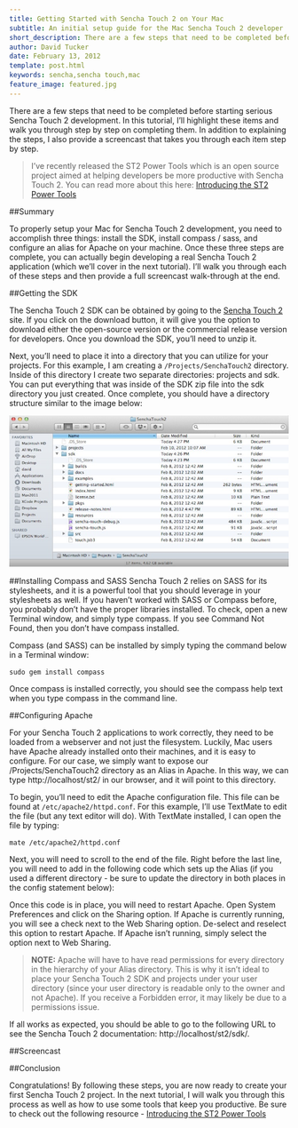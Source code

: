 ```yaml
---
title: Getting Started with Sencha Touch 2 on Your Mac
subtitle: An initial setup guide for the Mac Sencha Touch 2 developer
short_description: There are a few steps that need to be completed before starting serious Sencha Touch 2 development.  In this tutorial, I will highlight these items and walk you through step by step on completing them.  In addition to explaining the steps, I also provide a screencast that takes you through each item step by step.
author: David Tucker
date: February 13, 2012
template: post.html
keywords: sencha,sencha touch,mac
feature_image: featured.jpg
---
```


There are a few steps that need to be completed before starting serious Sencha Touch 2 development.  In this tutorial, I’ll highlight these items and walk you through step by step on completing them.  In addition to explaining the steps, I also provide a screencast that takes you through each item step by step.

>I’ve recently released the ST2 Power Tools which is an open source project aimed at helping developers be more productive with Sencha Touch 2.  You can read more about this here: [Introducing the ST2 Power Tools](/articles/introducing-st2-power-tools/)

##Summary

To properly setup your Mac for Sencha Touch 2 development, you need to accomplish three things: install the SDK, install compass / sass, and configure an alias for Apache on your machine.  Once these three steps are complete, you can actually begin developing a real Sencha Touch 2 application (which we’ll cover in the next tutorial).  I’ll walk you through each of these steps and then provide a full screencast walk-through at the end.

##Getting the SDK

The Sencha Touch 2 SDK can be obtained by going to the <a href="http://www.sencha.com/products/touch" target="_blank">Sencha Touch 2</a> site.  If you click on the download button, it will give you the option to download either the open-source version or the commercial release version for developers.  Once you download the SDK, you’ll need to unzip it.

Next, you’ll need to place it into a directory that you can utilize for your projects.  For this example, I am creating a `/Projects/SenchaTouch2` directory.  Inside of this directory I create two separate directories: projects and sdk.  You can put everything that was inside of the SDK zip file into the sdk directory you just created. Once complete, you should have a directory structure similar to the image below:

![Sencha Touch 2 SDK Directory](senchaTouchSDK.jpg "Sencha Touch 2 SDK Directory")

##Installing Compass and SASS
Sencha Touch 2 relies on SASS for its stylesheets, and it is a powerful tool that you should leverage in your stylesheets as well.  If you haven’t worked with SASS or Compass before, you probably don’t have the proper libraries installed.  To check, open a new Terminal window, and simply type compass.  If you see Command Not Found, then you don’t have compass installed.

Compass (and SASS) can be installed by simply typing the command below in a Terminal window:

	sudo gem install compass
	
Once compass is installed correctly, you should see the compass help text when you type compass in the command line.

##Configuring Apache

For your Sencha Touch 2 applications to work correctly, they need to be loaded from a webserver and not just the filesystem.  Luckily, Mac users have Apache already installed onto their machines, and it is easy to configure.  For our case, we simply want to expose our /Projects/SenchaTouch2 directory as an Alias in Apache.  In this way, we can type http://localhost/st2/ in our browser, and it will point to this directory.

To begin, you’ll need to edit the Apache configuration file.  This file can be found at `/etc/apache2/httpd.conf`.  For this example, I’ll use TextMate to edit the file (but any text editor will do).  With TextMate installed, I can open the file by typing:

	mate /etc/apache2/httpd.conf

Next, you will need to scroll to the end of the file.  Right before the last line, you will need to add in the following code which sets up the Alias (if you used a different directory - be sure to update the directory in both places in the config statement below):

<script src="https://gist.github.com/davidtucker/1823218.js"></script>

Once this code is in place, you will need to restart Apache.  Open System Preferences and click on the Sharing option.  If Apache is currently running, you will see a check next to the Web Sharing option.  De-select and reselect this option to restart Apache.  If Apache isn’t running, simply select the option next to Web Sharing.

><b>NOTE:</b> Apache will have to have read permissions for every directory in the hierarchy of your Alias directory.  This is why it isn’t ideal to place your Sencha Touch 2 SDK and projects under your user directory (since your user directory is readable only to the owner and not Apache).  If you receive a Forbidden error, it may likely be due to a permissions issue.

If all works as expected, you should be able to go to the following URL to see the Sencha Touch 2 documentation:  http://localhost/st2/sdk/.

##Screencast
 
<div class="youtube-loader" data-youtubeid="plA6M0VmUak"></div>

##Conclusion

Congratulations!  By following these steps, you are now ready to create your first Sencha Touch 2 project.  In the next tutorial, I will walk you through this process as well as how to use some tools that keep you productive.  Be sure to check out the following resource - [Introducing the ST2 Power Tools](/articles/introducing-st2-power-tools/)